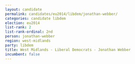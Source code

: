 ```yaml
---
layout: candidate
permalink: candidates/eu2014/libdem/jonathan-webber/
categories: candidate libdem
election: eu2014
list-rank: 2
list-rank-ordinal: 2nd
person: jonathan-webber
region: west-midlands
party: libdem
title: West Midlands - Liberal Democrats - Jonathan Webber
incumbent: false
---
```

